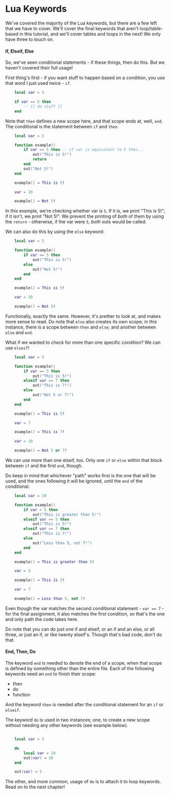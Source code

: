 # Lua Keywords

We've covered the majority of the Lua keywords, but there are a few left that we have to cover. We'll cover the final keywords that aren't loop/table-based in this tutorial, and we'll cover tables and loops in the next! We only have three to touch on.

#### If, Elseif, Else

So, we've seen conditional statements - if these things, then do this. But we haven't covered their full usage!

First thing's first - if you want stuff to happen based on a condition, you use that word I just used twice - `if`.

```lua
    local var = 5

    if var == 5 then
        -- [[ do stuff ]]
    end
```

Note that `then` defines a new scope here, and that scope ends at, well, `end`. The conditional is the statement between `if` and `then`.

```lua
    local var = 5

    function example()
        if var == 5 then -- if var is equivalent to 5 then...
            out("This is 5!")
            return
        end
        out("Not 5!")
    end

    example() → This is 5!

    var = 10

    example() → Not 5!
```

In this example, we're checking whether var is `5`. If it is, we print "This is 5!"; if it isn't, we print "Not 5!". We prevent the printing of *both* of them by using the `return` - otherwise, if the var were `5`, *both* outs would be called.

We can also do this by using the `else` keyword:

```lua
    local var = 5

    function example()
        if var == 5 then
            out("This is 5!")
        else
            out("Not 5!")
        end
    end

    example() → This is 5!

    var = 10

    example() → Not 5!
```

Functionally, exactly the same. However, it's prettier to look at, and makes more sense to read. Do note that `else` also creates its own scope; in this instance, there is a scope between `then` and `else`; and another between `else` and `end`.

What if we wanted to check for more than one specific condition? We can use `elseif`!

```lua
    local var = 5

    function example()
        if var == 5 then
            out("This is 5!")
        elseif var == 7 then
            out("This is 7!")
        else
            out("Not 5 or 7!")
        end
    end

    example() → This is 5!

    var = 7

    example() → This is 7!

    var = 10

    example() → Not 5 or 7!
```

We can use more than one elseif, too. Only one `if` or `else` within that block between `if` and the first `end`, though.

Do keep in mind that whichever "path" works first is the one that will be used, and the ones following it will be ignored, until the `end` of the conditional.

```lua
    local var = 10

    function example()
        if var > 5 then
            out("This is greater than 5!")
        elseif var == 5 then
            out("This is 5!")
        elseif var == 7 then
            out("This is 7!")
        else
            out("Less than 5, not 7!")
        end
    end

    example() → This is greater than 5!

    var = 5

    example() → This is 5!

    var = 7

    example() → Less than 5, not 7!
```

Even though the var matches the second conditional statement - `var == 7` - for the final assignment, it also matches the first condition, so that's the one and only path the code takes here.

Do note that you can do just one if and elseif, or an if and an else, or all three, or just an if, or like twenty elseif's. Though that's bad code, don't do that.

#### End, Then, Do

The keyword `end` is needed to denote the end of a scope, when that scope is defined by something other than the entire file. Each of the following keywords need an `end` to finish their scope:

* then
* do
* function

And the keyword `then` is needed after the conditional statement for an `if` or `elseif`.

The keyword `do` is used in two instances; one, to create a new scope without needing any other keywords (see example below). 

```lua

    local var = 5

    do
        local var = 10
        out(var) → 10
    end

    out(var) → 5

```

The other, and more common, usage of `do` is to attach it to loop keywords. Read on to the next chapter!